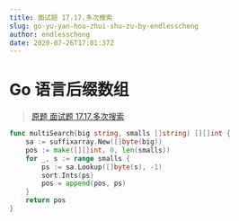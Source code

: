 ```yaml
---
title: 面试题 17.17.多次搜索
slug: go-yu-yan-hou-zhui-shu-zu-by-endlesscheng
author: endlesscheng
date: 2020-07-26T17:01:37Z
---
```

# Go 语言后缀数组
 
> [原题 面试题 17.17.多次搜索](https://leetcode.cn/problems/multi-search-lcci)
```go
func multiSearch(big string, smalls []string) [][]int {
	sa := suffixarray.New([]byte(big))
	pos := make([][]int, 0, len(smalls))
	for _, s := range smalls {
		ps := sa.Lookup([]byte(s), -1)
		sort.Ints(ps)
		pos = append(pos, ps)
	}
	return pos
}
```
